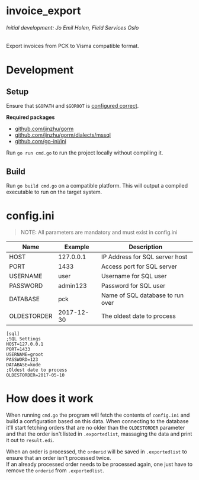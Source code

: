 # invoice_export

###### Initial development: Jo Emil Holen, Field Services Oslo

Export invoices from PCK to Visma compatible format.

# Development

## Setup

Ensure that `$GOPATH` and `$GOROOT` is [configured correct](https://golang.org/doc/code.html#GOPATH).

**Required packages**
- [github.com/jinzhu/gorm](github.com/jinzhu/gorm)
- [github.com/jinzhu/gorm/dialects/mssql](github.com/jinzhu/gorm/dialects/mssql)
- [github.com/go-ini/ini](github.com/go-ini/ini)

Run `go run cmd.go` to run the project locally without compiling it.

## Build

Run `go build cmd.go` on a compatible platform. This will output a compiled executable
to run on the target system.

# config.ini

> NOTE: All parameters are mandatory and must exist in config.ini

| Name        | Example    | Description                      |
|-------------|------------|----------------------------------|
| HOST        | 127.0.0.1  | IP Address for SQL server host   |
| PORT        | 1433       | Access port for SQL server       |
| USERNAME    | user       | Username for SQL user            |
| PASSWORD    | admin123   | Password for SQL user            |
| DATABASE    | pck        | Name of SQL database to run over |
| OLDESTORDER | 2017-12-30 | The oldest date to process       |

```
[sql]
;SQL Settings
HOST=127.0.0.1
PORT=1433
USERNAME=groot
PASSWORD=123
DATABASE=kode
;Oldest date to process
OLDESTORDER=2017-05-10
```

# How does it work

When running `cmd.go` the program will fetch the contents of `config.ini`
and build a configuration based on this data. When connecting to the database
it'll start fetching orders that are no older than the `OLDESTORDER` parameter
and that the order isn't listed in `.exportedlist`, massaging the data and
print it out to `result.edi`.

When an order is processed, the `orderid` will be saved in `.exportedlist` to
ensure that an order isn't processed twice.   
If an already processed order needs to be processed again, one just have to
remove the `orderid` from `.exportedlist`.
